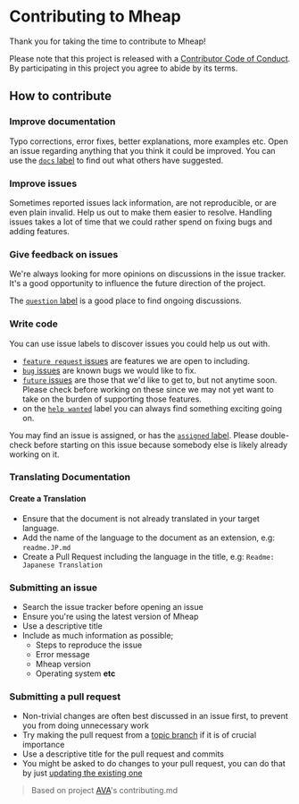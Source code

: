 # Contributing to Mheap

Thank you for taking the time to contribute to Mheap!

Please note that this project is released with a [Contributor Code of Conduct](code-of-conduct.md). By participating in this project you agree to abide by its terms.

## How to contribute

### Improve documentation

Typo corrections, error fixes, better explanations, more examples etc. Open an issue regarding anything that you think it could be improved. You can use the [`docs` label](https://github.com/klaussinani/mheap/labels/docs) to find out what others have suggested.

### Improve issues

Sometimes reported issues lack information, are not reproducible, or are even plain invalid. Help us out to make them easier to resolve. Handling issues takes a lot of time that we could rather spend on fixing bugs and adding features.

### Give feedback on issues

We're always looking for more opinions on discussions in the issue tracker. It's a good opportunity to influence the future direction of the project.

The [`question` label](https://github.com/klaussinani/mheap/labels/question) is a good place to find ongoing discussions.

### Write code

You can use issue labels to discover issues you could help us out with.

- [`feature request` issues](https://github.com/klaussinani/mheap/labels/feature%20request) are features we are open to including.
- [`bug` issues](https://github.com/klaussinani/mheap/labels/bug) are known bugs we would like to fix.
- [`future` issues](https://github.com/klaussinani/mheap/labels/future) are those that we'd like to get to, but not anytime soon. Please check before working on these since we may not yet want to take on the burden of supporting those features.
- on the [`help wanted`](https://github.com/klaussinani/mheap/labels/help%20wanted) label you can always find something exciting going on.

You may find an issue is assigned, or has the [`assigned` label](https://github.com/klaussinani/mheap/labels/assigned). Please double-check before starting on this issue because somebody else is likely already working on it.

### Translating Documentation

#### Create a Translation

- Ensure that the document is not already translated in your target language.
- Add the name of the language to the document as an extension, e.g: `readme.JP.md`
- Create a Pull Request including the language in the title, e.g: `Readme: Japanese Translation`

### Submitting an issue

- Search the issue tracker before opening an issue
- Ensure you're using the latest version of Mheap
- Use a descriptive title
- Include as much information as possible;
  - Steps to reproduce the issue
  - Error message
  - Mheap version
  - Operating system **etc**

### Submitting a pull request

- Non-trivial changes are often best discussed in an issue first, to prevent you from doing unnecessary work
- Try making the pull request from a [topic branch](https://github.com/dchelimsky/rspec/wiki/Topic-Branches) if it is of crucial importance
- Use a descriptive title for the pull request and commits
- You might be asked to do changes to your pull request, you can do that by just [updating the existing one](https://github.com/RichardLitt/docs/blob/master/amending-a-commit-guide.md)

> Based on project [AVA](https://github.com/avajs/ava/blob/master/contributing.md)'s contributing.md
